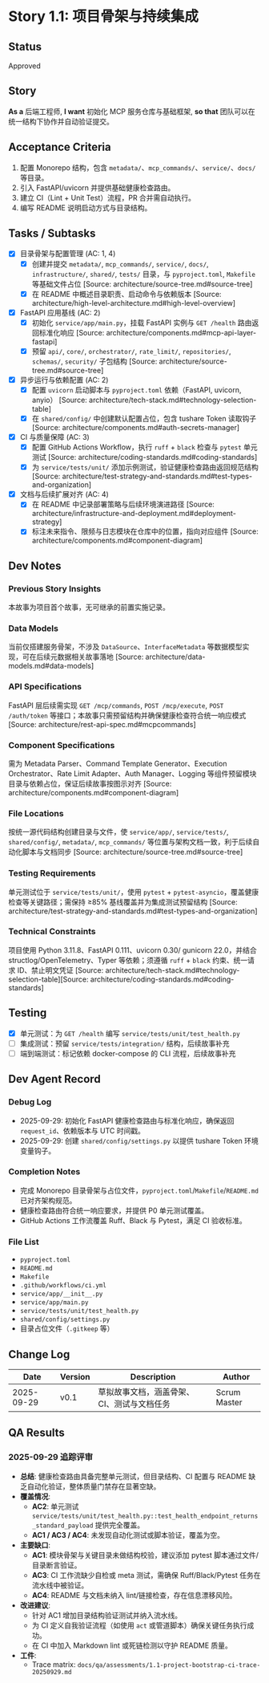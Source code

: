 # Story 1.1: 项目骨架与持续集成

## Status

Approved

## Story

**As a** 后端工程师,
**I want** 初始化 MCP 服务仓库与基础框架,
**so that** 团队可以在统一结构下协作并自动验证提交。

## Acceptance Criteria

1. 配置 Monorepo 结构，包含 `metadata/`、`mcp_commands/`、`service/`、`docs/` 等目录。
2. 引入 FastAPI/uvicorn 并提供基础健康检查路由。
3. 建立 CI（Lint + Unit Test）流程，PR 合并需自动执行。
4. 编写 README 说明启动方式与目录结构。

## Tasks / Subtasks

- [x] 目录骨架与配置管理 (AC: 1, 4)
  - [x] 创建并提交 `metadata/`, `mcp_commands/`, `service/`, `docs/`, `infrastructure/`, `shared/`, `tests/` 目录，与 `pyproject.toml`, `Makefile` 等基础文件占位 [Source: architecture/source-tree.md#source-tree]
  - [x] 在 README 中概述目录职责、启动命令与依赖版本 [Source: architecture/high-level-architecture.md#high-level-overview]
- [x] FastAPI 应用基线 (AC: 2)
  - [x] 初始化 `service/app/main.py`，挂载 FastAPI 实例与 `GET /health` 路由返回标准化响应 [Source: architecture/components.md#mcp-api-layer-fastapi]
  - [x] 预留 `api/`, `core/`, `orchestrator/`, `rate_limit/`, `repositories/`, `schemas/`, `security/` 子包结构 [Source: architecture/source-tree.md#source-tree]
- [x] 异步运行与依赖配置 (AC: 2)
  - [x] 配置 `uvicorn` 启动脚本与 `pyproject.toml` 依赖（FastAPI, uvicorn, anyio） [Source: architecture/tech-stack.md#technology-selection-table]
  - [x] 在 `shared/config/` 中创建默认配置占位，包含 tushare Token 读取钩子 [Source: architecture/components.md#auth-secrets-manager]
- [x] CI 与质量保障 (AC: 3)
  - [x] 配置 GitHub Actions Workflow，执行 `ruff` + `black` 检查与 `pytest` 单元测试 [Source: architecture/coding-standards.md#coding-standards]
  - [x] 为 `service/tests/unit/` 添加示例测试，验证健康检查路由返回规范结构 [Source: architecture/test-strategy-and-standards.md#test-types-and-organization]
- [x] 文档与后续扩展对齐 (AC: 4)
  - [x] 在 README 中记录部署策略与后续环境演进路径 [Source: architecture/infrastructure-and-deployment.md#deployment-strategy]
  - [x] 标注未来指令、限频与日志模块在仓库中的位置，指向对应组件 [Source: architecture/components.md#component-diagram]

## Dev Notes

### Previous Story Insights

本故事为项目首个故事，无可继承的前置实施记录。

### Data Models

当前仅搭建服务骨架，不涉及 `DataSource`、`InterfaceMetadata` 等数据模型实现，可在后续元数据相关故事落地 [Source: architecture/data-models.md#data-models]

### API Specifications

FastAPI 层后续需实现 `GET /mcp/commands`, `POST /mcp/execute`, `POST /auth/token` 等接口；本故事只需预留结构并确保健康检查符合统一响应模式 [Source: architecture/rest-api-spec.md#mcpcommands]

### Component Specifications

需为 Metadata Parser、Command Template Generator、Execution Orchestrator、Rate Limit Adapter、Auth Manager、Logging 等组件预留模块目录与依赖占位，保证后续故事按图示对齐 [Source: architecture/components.md#component-diagram]

### File Locations

按统一源代码结构创建目录与文件，使 `service/app/`, `service/tests/`, `shared/config/`, `metadata/`, `mcp_commands/` 等位置与架构文档一致，利于后续自动化脚本与文档同步 [Source: architecture/source-tree.md#source-tree]

### Testing Requirements

单元测试位于 `service/tests/unit/`，使用 `pytest` + `pytest-asyncio`，覆盖健康检查等关键路径；需保持 ≥85% 基线覆盖并为集成测试预留结构 [Source: architecture/test-strategy-and-standards.md#test-types-and-organization]

### Technical Constraints

项目使用 Python 3.11.8、FastAPI 0.111、uvicorn 0.30/ gunicorn 22.0，并结合 structlog/OpenTelemetry、Typer 等依赖；须遵循 `ruff` + `black` 约束、统一请求 ID、禁止明文凭证 [Source: architecture/tech-stack.md#technology-selection-table][Source: architecture/coding-standards.md#coding-standards]

## Testing

- [x] 单元测试：为 `GET /health` 编写 `service/tests/unit/test_health.py`
- [ ] 集成测试：预留 `service/tests/integration/` 结构，后续故事补充
- [ ] 端到端测试：标记依赖 docker-compose 的 CLI 流程，后续故事补充

## Dev Agent Record

### Debug Log
- 2025-09-29: 初始化 FastAPI 健康检查路由与标准化响应，确保返回 `request_id`、依赖版本与 UTC 时间戳。
- 2025-09-29: 创建 `shared/config/settings.py` 以提供 tushare Token 环境变量钩子。

### Completion Notes
- 完成 Monorepo 目录骨架与占位文件，`pyproject.toml`/`Makefile`/`README.md` 已对齐架构规范。
- 健康检查路由符合统一响应要求，并提供 P0 单元测试覆盖。
- GitHub Actions 工作流覆盖 Ruff、Black 与 Pytest，满足 CI 验收标准。

### File List
- `pyproject.toml`
- `README.md`
- `Makefile`
- `.github/workflows/ci.yml`
- `service/app/__init__.py`
- `service/app/main.py`
- `service/tests/unit/test_health.py`
- `shared/config/settings.py`
- 目录占位文件（`.gitkeep` 等）

## Change Log

| Date       | Version | Description                                | Author       |
| ---------- | ------- | ------------------------------------------ | ------------ |
| 2025-09-29 | v0.1    | 草拟故事文档，涵盖骨架、CI、测试与文档任务 | Scrum Master |

## QA Results

### 2025-09-29 追踪评审
- **总结**: 健康检查路由具备完整单元测试，但目录结构、CI 配置与 README 缺乏自动化验证，整体质量门禁存在显著空缺。
- **覆盖情况**:
  - **AC2**: 单元测试 `service/tests/unit/test_health.py::test_health_endpoint_returns_standard_payload` 提供完全覆盖。
  - **AC1 / AC3 / AC4**: 未发现自动化测试或脚本验证，覆盖为空。
- **主要缺口**:
  - **AC1**: 模块骨架与关键目录未做结构校验，建议添加 pytest 脚本通过文件/目录断言验证。
  - **AC3**: CI 工作流缺少自检或 meta 测试，需确保 Ruff/Black/Pytest 任务在流水线中被验证。
  - **AC4**: README 与文档未纳入 lint/链接检查，存在信息漂移风险。
- **改进建议**:
  - 针对 AC1 增加目录结构验证测试并纳入流水线。
  - 为 CI 定义自我验证流程（如使用 `act` 或管道脚本）确保关键任务执行成功。
  - 在 CI 中加入 Markdown lint 或死链检测以守护 README 质量。
- **工件**:
  - Trace matrix: `docs/qa/assessments/1.1-project-bootstrap-ci-trace-20250929.md`
